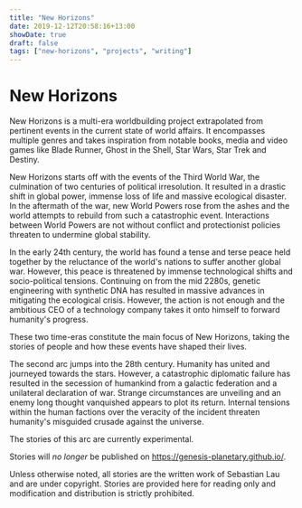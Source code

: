 ```yaml
---
title: "New Horizons"
date: 2019-12-12T20:58:16+13:00
showDate: true
draft: false
tags: ["new-horizons", "projects", "writing"]
---
```


# New Horizons

New Horizons is a multi-era worldbuilding project extrapolated from pertinent events in the current state of world affairs. It encompasses multiple genres and takes inspiration from notable books, media and video games like Blade Runner, Ghost in the Shell, Star Wars, Star Trek and Destiny.

New Horizons starts off with the events of the Third World War, the culmination of two centuries of political irresolution. It resulted in a drastic shift in global power, immense loss of life and massive ecological disaster. In the aftermath of the war, new World Powers rose from the ashes and the world attempts to rebuild from such a catastrophic event. Interactions between World Powers are not without conflict and protectionist policies threaten to undermine global stability.

In the early 24th century, the world has found a tense and terse peace held together by the reluctance of the world's nations to suffer another global war. However, this peace is threatened by immense technological shifts and socio-political tensions. Continuing on from the mid 2280s, genetic engineering with synthetic DNA has resulted in massive advances in mitigating the ecological crisis. However, the action is not enough and the ambitious CEO of a technology company takes it onto himself to forward humanity's progress.

These two time-eras constitute the main focus of New Horizons, taking the stories of people and how these events have shaped their lives.

The second arc jumps into the 28th century. Humanity has united and journeyed towards the stars. However, a catastrophic diplomatic failure has resulted in the secession of humankind from a galactic federation and a unilateral declaration of war. Strange circumstances are unveiling and an enemy long thought vanquished appears to plot its return. Internal tensions within the human factions over the veracity of the incident threaten humanity's misguided crusade against the universe.

The stories of this arc are currently experimental.

Stories will _no longer_ be published on https://genesis-planetary.github.io/.

Unless otherwise noted, all stories are the written work of Sebastian Lau and are under copyright. Stories are provided here for reading only and modification and distribution is strictly prohibited.

